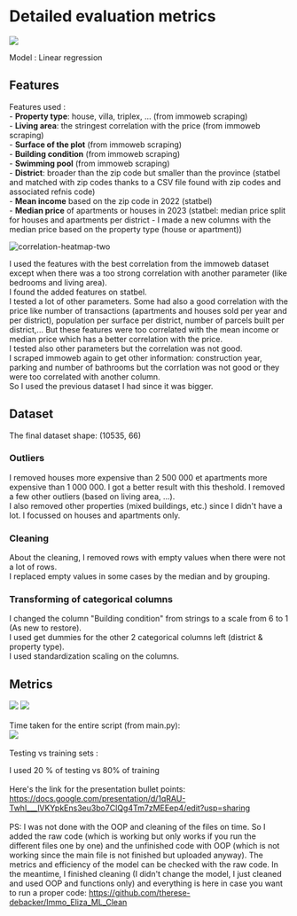 <h1>Detailed evaluation metrics</h1>
<img src="https://github.com/user-attachments/assets/686f1189-9a6b-421e-8fbc-5942de634158">

Model : Linear regression
<h2>Features</h2>
Features used : <br>
- <b>Property type</b>: house, villa, triplex, ... (from immoweb scraping) <br>
- <b>Living area</b>: the stringest correlation with the price (from immoweb scraping) <br>
- <b>Surface of the plot</b> (from immoweb scraping) <br>
- <b>Building condition</b> (from immoweb scraping) <br>
- <b>Swimming pool</b> (from immoweb scraping) <br>
- <b>District</b>: broader than the zip code but smaller than the province (statbel and matched with zip codes thanks to a CSV file found with zip codes and associated refnis code) <br>
- <b>Mean income</b> based on the zip code in 2022 (statbel)  <br>
- <b>Median price</b> of apartments or houses in 2023 (statbel: median price split for houses and apartments per district - I made a new columns with the median price based on the property type (house or apartment))

![correlation-heatmap-two](https://github.com/user-attachments/assets/fc7c300a-e312-42ac-8376-200f69a87094)

I used the features with the best correlation from the immoweb dataset except when there was a too strong correlation with another parameter (like bedrooms and living area).<br>
I found the added features on statbel.<br>
I tested a lot of other parameters. Some had also a good correlation with the price like number of transactions (apartments and houses sold per year and per district), population per surface per district, number of parcels built per district,... But these features were too correlated with the mean income or median price which has a better correlation with the price. <br>
I tested also other parameters but the correlation was not good.<br>
I scraped immoweb again to get other information: construction year, parking and number of bathrooms but the corrlation was not good or they were too correlated with another column. <br>
So I used the previous dataset I had since it was bigger.

<h2>Dataset</h2>
The final dataset shape: (10535, 66)
<h3>Outliers</h3>
I removed houses more expensive than 2 500 000 et apartments more expensive than 1 000 000. I got a better result with this theshold. I removed a few other outliers (based on living area, ...).<br>
I also removed other properties (mixed buildings, etc.) since I didn't have a lot. I focussed on houses and apartments only. 

<h3>Cleaning</h3>
About the cleaning, I removed rows with empty values when there were not a lot of rows.<br>
I replaced empty values in some cases by the median and by grouping.

<h3>Transforming of categorical columns</h3>
I changed the column "Building condition" from strings to a scale from 6 to 1 (As new to restore).<br>
I used get dummies for the other 2 categorical columns left (district & property type).<br>
I used standardization scaling on the columns. 

<h2>Metrics</h2>
<img src="https://github.com/user-attachments/assets/8df3345d-4336-4084-b7be-454f7e941a4a">
<img src="https://github.com/user-attachments/assets/9b8a0b6a-08aa-434c-acdf-9203250440d9">
<br><br>
Time taken for the entire script (from main.py):<br>
<img src="https://github.com/user-attachments/assets/11f7437f-722a-4ec0-8f5d-bdfbe42d4fd3">
<br>
<br>
Testing vs training sets :<br>

I used 20 % of testing vs 80% of training
<br><br>
Here's the link for the presentation bullet points: 
https://docs.google.com/presentation/d/1qRAU-Twhl___lVKYpkEns3eu3bo7ClQg4Tm7zMEEep4/edit?usp=sharing
<br><br>
PS: I was not done with the OOP and cleaning of the files on time. So I added the raw code (which is working but only works if you run the different files one by one) and the unfinished code with OOP (which is not working since the main file is not finished but uploaded anyway). The metrics and efficiency of the model can be checked with the raw code.
In the meantime, I finished cleaning (I didn't change the model, I just cleaned and used OOP and functions only) and everything is here in case you want to run a proper code: https://github.com/therese-debacker/Immo_Eliza_ML_Clean
